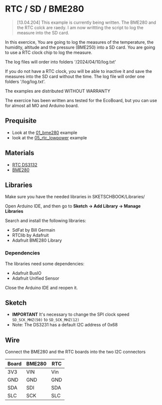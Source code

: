 # RTC / SD / BME280

> [13.04.204] This example is currently being written.
> The BME280 and the RTC colck are raedy. I am now writtting the script to log the measure into the SD card.

In this exercice, You are going to log the measures of the temperature, the humidity, altitude and the pressure (BME250) into a SD card. You are going to use a RTC clock chip to log the measure.

The log files will order into folders '/2024/04/10/log.txt'

If you do not have a RTC clock, you will be able to inactive it and save the measures into the SD card without the time. The log file will order one folders '/log/log.txt'.

The examples are distributed WITHOUT WARRANTY

The exercice has been written ans tested for the EcoBoard, but you can use for almost all MO and Arduino board.


## Prequisite
* Look at the [01_bme280](https://github.com/ecosensors/EcoBoard/tree/master/examples/01_bme280) example
* look at the [05_rtc_lowpower](https://github.com/ecosensors/EcoBoard/tree/master/examples/05_rtc-lowpower) example


## Materials
* [RTC DS3132](https://www.adafruit.com/product/3013)
* [BME280](https://www.adafruit.com/product/2652)

## Libraries
Make sure you have the needed libraries in SKETSCHBOOK/Libraries/

Open Arduino IDE, and then go to **Sketch -> Add Library -> Manage Libraries** 

Search and install the following libraries:

* SdFat by Bill Germain
* RTClib by Adafruit
* Adafruit BME280 Library

### Dependencies
The libraries need some dependencies:

* Adafruit BusIO
* Adafruit Unified Sensor


Close the Arduino IDE and reopen it.

## Sketch
* **IMPORTANT** It's necessary to change the SPI clock speed `SD_SCK_MHZ(50)` to `SD_SCK_MHZ(12)`
* Note: The DS3231 has a default I2C address of 0x68

## Wire

Connect the BME280 and the RTC boards into the two I2C connectors

Board | BME280 | RTC
--- | --- | ---
3V3 | VIN | Vin
GND | GND | GND
SDA | SDI | SDA
SLC | SCK | SLC